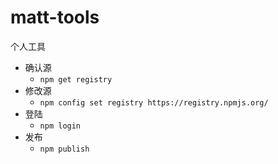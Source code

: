 # matt-tools
个人工具

- 确认源
  - `npm get registry`
- 修改源
  - `npm config set registry https://registry.npmjs.org/`
- 登陆
  - `npm login`
- 发布
  - `npm publish`